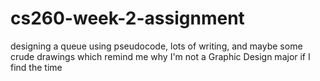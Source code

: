# cs260-week-2-assignment
designing a queue using pseudocode, lots of writing, and maybe some crude drawings which remind me why I'm not a Graphic Design major if I find the time

